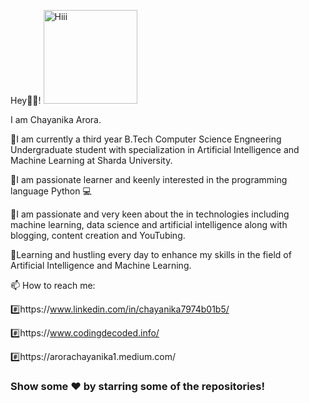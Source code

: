 Hey🙋‍♀!                       <img src="https://i.pinimg.com/originals/cd/e8/c1/cde8c1a1b135687226eeb2585939c72a.gif" width="150px" alt="Hiii" /> 

I am Chayanika Arora.

🚩I am currently a third year B.Tech Computer Science Engneering Undergraduate student with specialization in Artificial Intelligence and Machine Learning at Sharda University.

🚩I am passionate learner and keenly interested in the programming language Python 💻

🚩I am passionate and very keen about the in technologies including machine learning, data science and artificial intelligence along with blogging, content creation and YouTubing. 

🚩Learning and hustling every day to enhance my skills in the field of Artificial Intelligence and Machine Learning. 

📫 How to reach me:

#️⃣https://www.linkedin.com/in/chayanika7974b01b5/

#️⃣https://www.codingdecoded.info/

#️⃣https://arorachayanika1.medium.com/

### Show some ❤️ by starring some of the repositories!
